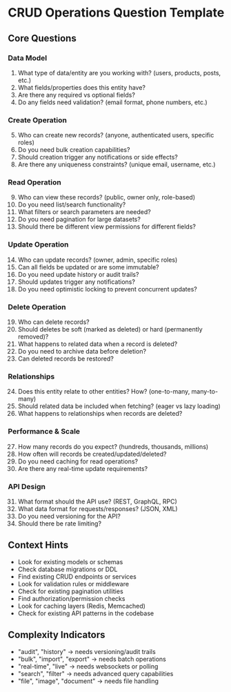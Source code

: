 # CRUD Operations Question Template

## Core Questions

### Data Model
1. What type of data/entity are you working with? (users, products, posts, etc.)
2. What fields/properties does this entity have?
3. Are there any required vs optional fields?
4. Do any fields need validation? (email format, phone numbers, etc.)

### Create Operation
5. Who can create new records? (anyone, authenticated users, specific roles)
6. Do you need bulk creation capabilities?
7. Should creation trigger any notifications or side effects?
8. Are there any uniqueness constraints? (unique email, username, etc.)

### Read Operation
9. Who can view these records? (public, owner only, role-based)
10. Do you need list/search functionality?
11. What filters or search parameters are needed?
12. Do you need pagination for large datasets?
13. Should there be different view permissions for different fields?

### Update Operation
14. Who can update records? (owner, admin, specific roles)
15. Can all fields be updated or are some immutable?
16. Do you need update history or audit trails?
17. Should updates trigger any notifications?
18. Do you need optimistic locking to prevent concurrent updates?

### Delete Operation
19. Who can delete records?
20. Should deletes be soft (marked as deleted) or hard (permanently removed)?
21. What happens to related data when a record is deleted?
22. Do you need to archive data before deletion?
23. Can deleted records be restored?

### Relationships
24. Does this entity relate to other entities? How? (one-to-many, many-to-many)
25. Should related data be included when fetching? (eager vs lazy loading)
26. What happens to relationships when records are deleted?

### Performance & Scale
27. How many records do you expect? (hundreds, thousands, millions)
28. How often will records be created/updated/deleted?
29. Do you need caching for read operations?
30. Are there any real-time update requirements?

### API Design
31. What format should the API use? (REST, GraphQL, RPC)
32. What data format for requests/responses? (JSON, XML)
33. Do you need versioning for the API?
34. Should there be rate limiting?

## Context Hints
- Look for existing models or schemas
- Check database migrations or DDL
- Find existing CRUD endpoints or services
- Look for validation rules or middleware
- Check for existing pagination utilities
- Find authorization/permission checks
- Look for caching layers (Redis, Memcached)
- Check for existing API patterns in the codebase

## Complexity Indicators
- "audit", "history" → needs versioning/audit trails
- "bulk", "import", "export" → needs batch operations
- "real-time", "live" → needs websockets or polling
- "search", "filter" → needs advanced query capabilities
- "file", "image", "document" → needs file handling